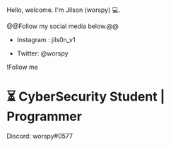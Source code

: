 Hello, welcome. I'm Jilson (worspy) 💻.

@@Follow my social media below.@@
- Instagram : jils0n_v1
+ Twitter: @worspy

!Follow me
# ⏳ CyberSecurity Student | Programmer

Discord: worspy#0577
